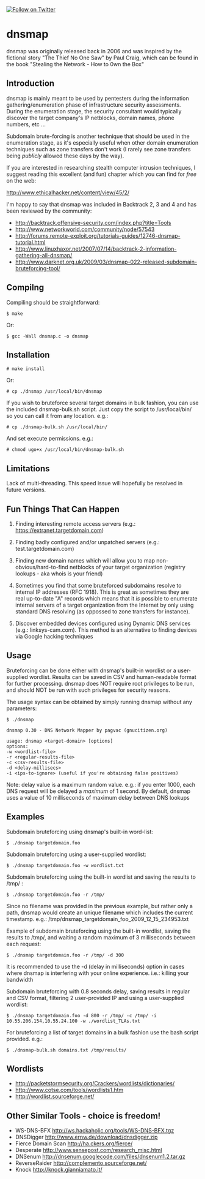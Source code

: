 [![Follow on Twitter](https://img.shields.io/twitter/follow/gnucitizen.svg?logo=twitter)](https://twitter.com/gnucitizen)

# dnsmap

dnsmap was originally released back in 2006 and was inspired by the fictional story "The Thief No One Saw" by Paul Craig, which can be found in the book "Stealing the Network - How to 0wn the Box"

## Introduction

dnsmap is mainly meant to be used by pentesters during the information gathering/enumeration phase of infrastructure security assessments. During the enumeration stage, the security consultant would typically discover the target company's IP netblocks, domain names, phone numbers, etc ...

Subdomain brute-forcing is another technique that should be used in the enumeration stage, as it's especially useful when other domain enumeration techniques such as zone transfers don't work (I rarely see zone transfers being *publicly* allowed these days by the way).

If you are interested in researching stealth computer intrusion techniques, I suggest reading this excellent (and fun) chapter which you can find for *free* on the web:

http://www.ethicalhacker.net/content/view/45/2/

I'm happy to say that dnsmap was included in Backtrack 2, 3 and 4 and has been reviewed by the community:

* http://backtrack.offensive-security.com/index.php?title=Tools
* http://www.networkworld.com/community/node/57543
* http://forums.remote-exploit.org/tutorials-guides/12746-dnsmap-tutorial.html
* http://www.linuxhaxor.net/2007/07/14/backtrack-2-information-gathering-all-dnsmap/
* http://www.darknet.org.uk/2009/03/dnsmap-022-released-subdomain-bruteforcing-tool/

## Compilng

Compiling should be straightforward:

```shell
$ make
```

Or:

```shell
$ gcc -Wall dnsmap.c -o dnsmap
```

## Installation

```shell
# make install
```

Or:

```shell
# cp ./dnsmap /usr/local/bin/dnsmap
```

If you wish to bruteforce several target domains in bulk fashion, you can use the included dnsmap-bulk.sh script. Just copy the script to /usr/local/bin/ so you can call it from any location. e.g.:

```shell
# cp ./dnsmap-bulk.sh /usr/local/bin/
```

And set execute permissions. e.g.:

```shell
# chmod ugo+x /usr/local/bin/dnsmap-bulk.sh
```

## Limitations

Lack of multi-threading. This speed issue will hopefully be resolved in future versions.

## Fun Things That Can Happen

1. Finding interesting remote access servers (e.g.: https://extranet.targetdomain.com)
2. Finding badly configured and/or unpatched servers (e.g.: test.targetdomain.com)

3. Finding new domain names which will allow you to map non-obvious/hard-to-find netblocks
   of your target organization (registry lookups - aka whois is your friend)
4. Sometimes you find that some bruteforced subdomains resolve to internal IP addresses
   (RFC 1918). This is great as sometimes they are real up-to-date "A" records which means
   that it *is* possible to enumerate internal servers of a target organization from the
   Internet by only using standard DNS resolving (as oppossed to zone transfers for instance).
5. Discover embedded devices configured using Dynamic DNS services (e.g.: linksys-cam.com).
   This method is an alternative to finding devices via Google hacking techniques

## Usage

Bruteforcing can be done either with dnsmap's built-in wordlist or a user-supplied wordlist.
Results can be saved in CSV and human-readable format for further processing. dnsmap does
NOT require root privileges to be run, and should NOT be run with such privileges for
security reasons.

The usage syntax can be obtained by simply running dnsmap without any parameters:

```shell
$ ./dnsmap

dnsmap 0.30 - DNS Network Mapper by pagvac (gnucitizen.org)

usage: dnsmap <target-domain> [options]
options:
-w <wordlist-file>
-r <regular-results-file>
-c <csv-results-file>
-d <delay-millisecs>
-i <ips-to-ignore> (useful if you're obtaining false positives)
```

Note: delay value is a maximum random value. e.g.: if you enter 1000, each DNS request
will be delayed a *maximum* of 1 second. By default, dnsmap uses a value of 10 milliseconds
of maximum delay between DNS lookups

## Examples

Subdomain bruteforcing using dnsmap's built-in word-list:

```shell
$ ./dnsmap targetdomain.foo
```

Subdomain bruteforcing using a user-supplied wordlist:

```shell
$ ./dnsmap targetdomain.foo -w wordlist.txt
```

Subdomain bruteforcing using the built-in wordlist and saving the results to /tmp/ :

```shell
$ ./dnsmap targetdomain.foo -r /tmp/
```

Since no filename was provided in the previous example, but rather only a path, dnsmap would
create an unique filename which includes the current timestamp. e.g.:
/tmp/dnsmap_targetdomain_foo_2009_12_15_234953.txt

Example of subdomain bruteforcing using the built-in wordlist, saving the results to /tmp/,
and waiting a random maximum of 3 milliseconds between each request:

```shell
$ ./dnsmap targetdomain.foo -r /tmp/ -d 300
```

It is recommended to use the -d (delay in milliseconds) option in cases where dnsmap is
interfering with your online experience. i.e.: killing your bandwidth

Subdomain bruteforcing with 0.8 seconds delay, saving results in regular and CSV format,
filtering 2 user-provided IP and using a user-supplied wordlist:

```shell
$ ./dnsmap targetdomain.foo -d 800 -r /tmp/ -c /tmp/ -i 10.55.206.154,10.55.24.100 -w ./wordlist_TLAs.txt
```

For bruteforcing a list of target domains in a bulk fashion use the bash script provided. e.g.:

```shell
$ ./dnsmap-bulk.sh domains.txt /tmp/results/
```

## Wordlists

* http://packetstormsecurity.org/Crackers/wordlists/dictionaries/
* http://www.cotse.com/tools/wordlists1.htm
* http://wordlist.sourceforge.net/

## Other Similar Tools - choice is freedom!

* WS-DNS-BFX http://ws.hackaholic.org/tools/WS-DNS-BFX.tgz
* DNSDigger http://www.ernw.de/download/dnsdigger.zip
* Fierce Domain Scan http://ha.ckers.org/fierce/
* Desperate http://www.sensepost.com/research_misc.html
* DNSenum http://dnsenum.googlecode.com/files/dnsenum1.2.tar.gz
* ReverseRaider http://complemento.sourceforge.net/
* Knock http://knock.gianniamato.it/
